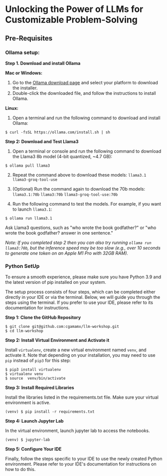 # Unlocking the Power of LLMs for Customizable Problem-Solving

## Pre-Requisites

### Ollama setup: 

**Step 1. Download and install Ollama**

**Mac or Windows:**
1. Go to the [Ollama download page](https://ollama.com/download) and select your platform to download the installer.
2. Double-click the downloaded file, and follow the instructions to install Ollama.

**Linux:**

1. Open a terminal and run the following command to download and install Ollama:

```
$ curl -fsSL https://ollama.com/install.sh | sh
```

**Step 2: Download and Test Llama3**

1. Open a terminal or console and run the following command to download the Llama3 8b model (4-bit quantized, ~4.7 GB):

```
$ ollama pull llama3
```

2. Repeat the command above to download these models: `llama3.1` `llama3-groq-tool-use`
   
3. (Optional) Run the command again to download the 70b models: `llama3.1:70b` `llama3:70b` `llama3-groq-tool-use:70b`

4. Run the following command to test the models. For example, if you want to launch `llama3.1`:

```
$ ollama run llama3.1
```

Ask Llama3 questions, such as "who wrote the book godfather?" or "who wrote the book godfather? answer in one sentence."

*Note: If you completed step 2 then you can also try running `ollama run llama3:70b`, but the inference speed may be too slow (e.g., over 10 seconds to generate one token on an Apple M1 Pro with 32GB RAM).*

### Python SetUp

To ensure a smooth experience, please make sure you have Python 3.9 and the latest version of pip installed on your system.

The setup process consists of four steps, which can be completed either directly in your IDE or via the terminal. Below, we will guide you through the steps using the terminal. If you prefer to use your IDE, please refer to its documentation for instructions.


**Step 1: Clone the GitHub Repository**

```{SSH}
$ git clone git@github.com:cgamamx/llm-workshop.git
$ cd llm-workshop
```

**Step 2: Install Virtual Environment and Activate it**
   
Install `virtualenv`, create a new virtual environment named `venv`, and activate it. Note that depending on your installation, you may need to use `pip` instead of `pip3` for this step:


```{SSH}
$ pip3 install virtualenv
$ virtualenv venv
$ source  venv/bin/activate
```

**Step 3: Install Required Libraries**

Install the libraries listed in the requirements.txt file. Make sure your virtual environment is active.


```{SSH}
(venv) $ pip install -r requirements.txt
```

**Step 4: Launch Jupyter Lab**

In the virtual environment, launch jupyter lab to access the notebooks. 

```{SSH}
(venv) $ jupyter-lab
```

**Step 5: Configure Your IDE** 

Finally, follow the steps specific to your IDE to use the newly created Python environment. Please refer to your IDE's documentation for instructions on how to do this.
